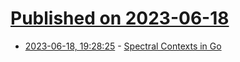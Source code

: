 # [Published on 2023-06-18](index.md)

* [2023-06-18, 19:28:25](https://lobste.rs/s/am7nu9/spectral_contexts_go) - [Spectral Contexts in Go](https://hypirion.com/musings/spectral-contexts-in-go)
